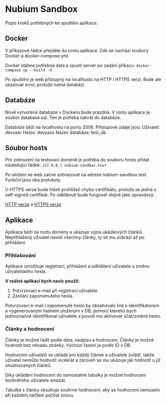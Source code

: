 # Nubium Sandbox

Popis kroků potřebných ke spuštění aplikace.

## Docker
V příkazové řádce přejděte do rootu aplikace. Zde se nachází soubory Docker a docker-compose.yml.

Docker stáhne potřebná data a spustí server po zadání příkazu:
`docker-compose up --build -d`

Po spuštění je web přístupný na localhostu na HTTP i HTTPS verzi. Bude ale ukazovat error, protože nemá databázi.

## Databáze
Nově vytvořená databáze v Dockeru bude prázdná. V rootu aplikace je soubor database.sql. Ten je potřeba nahrát do databáze.

Databáze běží na localhostu na portu 3306. Přístupové údaje jsou:
Uživatel: devuser
Heslo: devpass
Název databáze: test_db

## Soubor hosts
Pro zobrazení na testovací doméně je potřeba do souboru hosts přidat následující řádek:
`127.0.0.1 nubium-sandbox.test`

Po uložení se web začne zobrazovat na adrese nubium-sandbox.test. Funkční jsou oba protokoly.

U HTTPS verze bude hlásit prohlížeč chybu certifikátu, protože se jedná o self-signed certifikát.
Po odkliknutí bude fungovat stejně jako opravdový.

[HTTP verze](http://nubium-sandbox.test/) a 
[HTTPS verze](https://nubium-sandbox.test/)

## Aplikace
Aplikace běží na rootu domény a ukazuje výpis ukázkových článků. Nepřihlášený uživatel nevidí všechny články, ty se mu zobrazí až po přihlášení.

### Přihlašování
Aplikace umožňuje registraci, přihlášení a odhlášení uživatele a změnu uživatelského hesla.

**V reálné aplikaci bych navíc použil:**
1. Potvrzovací e-mail při registraci uživatele.
2. Zasílání zapomenutého hesla.

Potvrzovací e-mail i zapomenuté heslo by obsahovalo link s identifikátorem a vygenerovaným hashem uloženým v DB, pomocí kterého bych jednoznačně identifikoval uživatele a povolil mu aktivovat účet/změnit heslo.

### Články a hodnocení
Články je možné řadit podle data, nadpisu a hodnocení. Články je možné hodnotit bez reloadu stránky. Výchozí řazení je podle ID v DB.

Hodnocení uživatelů se ukládá pro každý článek a uživatele zvlášť, takže uživatel nemůže hodnotit vícekrát a zároveň se mu ukazuje jak hodnotil u již ohodnocených článků.

Díky ukládání hodnocení do samostatné tabulky je možné hodnocení konkrétního uživatele smazat.

Tabulka s články obsahuje souhrné hodnocení, aby se hodnocení nemuselo při každém načtení počítat znovu.